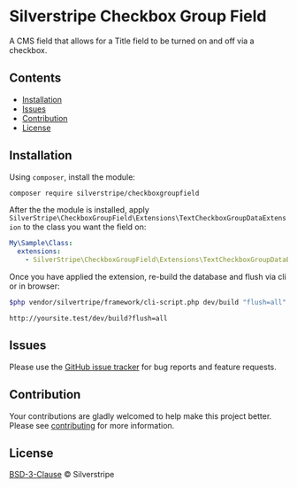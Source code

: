 # Silverstripe Checkbox Group Field

A CMS field that allows for a Title field to be turned on and off via a checkbox.

## Contents

- [Installation](#installation)
- [Issues](#issues)
- [Contribution](#contribution)
- [License](#license)


## Installation

Using `composer`, install the module:

```bash
composer require silverstripe/checkboxgroupfield
```

After the the module is installed, apply `SilverStripe\CheckboxGroupField\Extensions\TextCheckboxGroupDataExtension` to the class you want the field on:

```yml
My\Sample\Class:
  extensions:
    - SilverStripe\CheckboxGroupField\Extensions\TextCheckboxGroupDataExtension
```

Once you have applied the extension, re-build the database and flush via cli or in browser:

```bash
$php vendor/silvertripe/framework/cli-script.php dev/build "flush=all"
```

`http://yoursite.test/dev/build?flush=all`

## Issues

Please use the [GitHub issue tracker](https://github.com/silverstripe/silverstripe-checkboxgroupfield/issues) for bug reports and feature requests.

## Contribution

Your contributions are gladly welcomed to help make this project better.
Please see [contributing](CONTRIBUTING.md) for more information.


## License

[BSD-3-Clause](LICENSE.md) &copy; Silverstripe

[silverstripe]: https://github.com/silverstripe/silverstripe-framework
[webpack]: https://webpack.js.org
[issues]: https://github.com/praxisnetau/silverstripe-module-starter/issues
